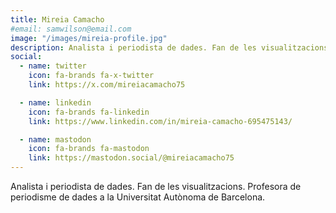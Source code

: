 ```yaml
---
title: Mireia Camacho
#email: samwilson@email.com
image: "/images/mireia-profile.jpg"
description: Analista i periodista de dades. Fan de les visualitzacions. Profesora de periodisme de dades a la Universitat Autònoma de Barcelona.
social:
  - name: twitter
    icon: fa-brands fa-x-twitter
    link: https://x.com/mireiacamacho75

  - name: linkedin
    icon: fa-brands fa-linkedin
    link: https://www.linkedin.com/in/mireia-camacho-695475143/

  - name: mastodon
    icon: fa-brands fa-mastodon
    link: https://mastodon.social/@mireiacamacho75
---
```


Analista i periodista de dades. Fan de les visualitzacions. Profesora de periodisme de dades a la Universitat Autònoma de Barcelona.